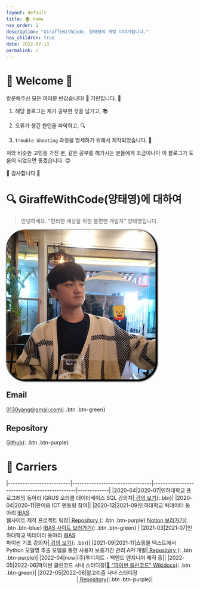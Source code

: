 ```yaml
---
layout: default
title: 🏠 Home
nav_order: 1
description: "GiraffeWithCode, 양태영의 개발 이야기입니다."
has_children: true
date: 2022-07-13
permalink: /
---
```


# 🎉 Welcome 🎉
방문해주신 모든 여러분 반갑습니다! 👋 기린입니다. 🦒

1. 해당 블로그는 제가 공부한 것을 남기고, 📚 
 
2. 오류가 생긴 원인을 파악하고, 🔍 

3. `Trouble Shooting` 과정을 명세하기 위해서 제작되었습니다. 🔫


저와 비슷한 고민을 가진 분, 같은 공부를 해가시는 분들에게 조금이나마 이 블로그가 도움이 되었으면 좋겠습니다. 😊

🙇‍ 감사합니다 🙇‍


# 🔍 GiraffeWithCode(양태영)에 대하여
> 안녕하세요. "편리한 세상을 위한 불편한 개발자" 양태영입니다.

<div class="img-wrapper" style="height: 400px; width: 400px; overflow: hidden; border-radius: 50px; box-shadow: 3px 3px 3px 3px black;">
    <img src="/assets/images/profile.jpg" alt="profile.jpg">
</div>

## <i class="fa-solid fa-envelope"></i> Email
[<i class="fa-solid fa-envelope"></i> 0130yang@gmail.com](mailto:0130yang@gmail.com){: .btn .btn-green}

## <i class="fa-solid fa-database"></i> Repository
[<i class="fa-brands fa-github"></i> Github](https://github.com/YangTaeyoung){: .btn .btn-purple}

# 📃 Carriers

|--------------------------|---------------------------------|----------------------------------------------|-------------|
|<span class="label">2020-04</span>|<span class="label">2020-07</span>|인하대학교 프로그래밍 동아리 IGRUS 오라클 데이터베이스 SQL 강의자|[<i class="fa-brands fa-youtube" style="color: red;"></i> 강의 보기](lecture/#1-oracle-database-sql){:.btn}|
|<span class="label">2020-04</span>|<span class="label">2020-11</span>|한이음 ICT 멘토링 참여||
|<span class="label">2020-12</span>|<span class="label">2021-09</span>|인하대학교 빅데이터 동아리 [IBAS](https://www.inhabas.com)<br/>웹사이트 제작 프로젝트 팀장|[<i class="fa-brands fa-github"></i> Repository ](https://github.com/YangTaeyoung/IBAS){: .btn .btn-purple} [Notion 보러가기](https://torch-halibut-391.notion.site/36db6f7fda854fae8f0ff3a6901d14da?v=47d74bf3a70f48ae974b4335b2132be0){: .btn .btn-blue} [<i class="fa-brands fa-chrome"></i> IBAS 사이트 보러가기](https://www.inhabas.com/){: .btn .btn-green} |
|<span class="label">2021-03</span>|<span class="label">2021-07</span>|인하대학교 빅데이터 동아리 [IBAS](https://www.inhabas.com)<br/>파이썬 기초 강의자|[<i class="fa-brands fa-youtube" style="color: red;"></i> 강의 보기](lecture/#2-python-basic){: .btn}|
|<span class="label">2021-09</span>|<span class="label">2021-11</span>|쇼핑몰 텍스트에서 Python 모델명 추출 모델을 통한 사용자 보증기간 관리 API 개발|[<i class="fa-brands fa-github"></i> Repository ](https://github.com/YangTaeyoung/MaPDuck-spring){: .btn .btn-purple}|
|<span class="label">2022-04</span>|<span class="label label-red">now</span>|(주)투디지트 - 백엔드 엔지니어 재직 중||
|<span class="label">2022-05</span>|<span class="label">2022-06</span>|파이썬 클린코드 사내 스터디장|[📘 "파이썬 틀린코드" Wikidocs](https://wikidocs.net/book/8131){: .btn .btn-green}|
|<span class="label">2022-05</span>|<span class="label">2022-06</span>|알고리즘 사내 스터디장 &nbsp;&nbsp;&nbsp;&nbsp;&nbsp;&nbsp;&nbsp;&nbsp;&nbsp;&nbsp;&nbsp;&nbsp;&nbsp;&nbsp;&nbsp;&nbsp;&nbsp;&nbsp;&nbsp;&nbsp;&nbsp;&nbsp;&nbsp;&nbsp;&nbsp;&nbsp;&nbsp;&nbsp;&nbsp;&nbsp;&nbsp;&nbsp;&nbsp;&nbsp;&nbsp;&nbsp;&nbsp;&nbsp;&nbsp;&nbsp;&nbsp;&nbsp;&nbsp;&nbsp;&nbsp;&nbsp;&nbsp;&nbsp;|[<i class="fa-brands fa-github"></i> Repository](https://github.com/2022-2digit-study/2022-algorithm-study){:.btn .btn-purple}|
